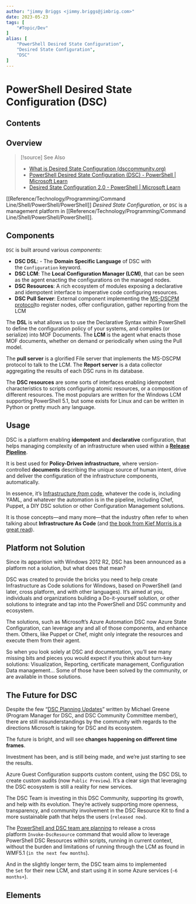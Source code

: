 ```yaml
---
author: "jimmy Briggs <jimmy.briggs@jimbrig.com>"
date: 2023-05-23
tags: [
	"#Topic/Dev"
]
alias: [
	"PowerShell Desired State Configuration",
	"Desired State Configuration",
	"DSC"
]
---
```


# PowerShell Desired State Configuration (DSC)

## Contents



## Overview



> [!source] See Also
> - [What is Desired State Configuration (dsccommunity.org)](https://dsccommunity.org/help/what-is-dsc/)
> - [PowerShell Desired State Configuration (DSC) - PowerShell | Microsoft Learn](https://learn.microsoft.com/en-us/powershell/scripting/dsc/overview?view=powershell-7.3)
> - [Desired State Configuration 2.0 - PowerShell | Microsoft Learn](https://learn.microsoft.com/en-us/powershell/dsc/overview?view=dsc-2.0)

[[Reference/Technology/Programming/Command Line/Shell/PowerShell/PowerShell]] *Desired State Configuration*, or `DSC` is a management platform in [[Reference/Technology/Programming/Command Line/Shell/PowerShell/PowerShell]].

## Components

`DSC` is built around various *components*:

- **DSC DSL**: - The **Domain Specific Language** of DSC with the `Configuration` keyword.
- **DSC LCM**: The **Local Configuration Manager (LCM)**, that can be seen as the agent enacting the configurations on the managed nodes.
- **DSC Resources**: A rich ecosystem of modules exposing a declarative and idempotent interface to imperative code configuring resources.
- **DSC Pull Server**: External component implementing the [MS-DSCPM protocol](https://docs.microsoft.com/en-us/openspecs/windows_protocols/ms-dscpm/ea744c01-51a2-4000-9ef2-312711dcc8c9)to register nodes, offer configuration, gather reporting from the LCM

The **DSL** is what allows us to use the Declarative Syntax within PowerShell to define the configuration policy of your systems, and compiles (or serialize) into MOF Documents. The **LCM** is the agent what enacts those MOF documents, whether on demand or periodically when using the Pull model.

The **pull server** is a glorified File server that implements the MS-DSCPM protocol to talk to the LCM. The **Report server** is a data collector aggregating the results of each DSC runs in its database.

The **DSC resources** are some sorts of interfaces enabling idempotent characteristics to scripts configuring atomic resources, or a composition of different resources. The most populars are written for the Windows LCM supporting PowerShell 5.1, but some exists for Linux and can be written in Python or pretty much any language.

## Usage

DSC is a platform enabling **idempotent** and **declarative** configuration, that helps managing complexity of an infrastructure when used within a [**Release Pipeline**](https://aka.ms/TRPM).

It is best used for **Policy-Driven infrastructure**, where version-controlled **documents** describing the unique source of human intent, drive and deliver the configuration of the infrastructure components, automatically.

In essence, it’s [Infrastructure _from_ code](https://devopscollective.org/maybe-infrastructure-as-code-isnt-the-right-way/), whatever the code is, including YAML, and whatever the automation is in the pipeline, including Chef, Puppet, a DIY DSC solution or other Configuration Management solutions.

It is those concepts—and many more—that the industry often refer to when talking about **Infrastructure As Code** (and [the book from Kief Morris is a great read](https://info.thoughtworks.com/Infrastructure-as-Code-Kief-Morris.html)).

## Platform not Solution

Since its apparition with Windows 2012 R2, DSC has been announced as a platform not a solution, but what does that mean?

DSC was created to provide the bricks you need to help create Infrastructure as Code solutions for Windows, based on PowerShell (and later, cross platform, and with other languages). It’s aimed at you, individuals and organizations building a Do-it-yourself solution, or other solutions to integrate and tap into the PowerShell and DSC community and ecosystem.

The solutions, such as Microsoft’s Azure Automation DSC now Azure State Configuration, can leverage any and all of those components, and enhance them. Others, like Puppet or Chef, might only integrate the resources and execute them from their agent.

So when you look solely at DSC and documentation, you’ll see many missing bits and pieces you would expect if you think about turn-key solutions: Visualization, Reporting, certificate management, Configuration Data management… Some of those have been solved by the community, or are available in those solutions.

## The Future for DSC

Despite the few “[DSC Planning Updates](https://devblogs.microsoft.com/powershell/?s=DSC+Planning&submit=%EE%9C%A1)” written by Michael Greene (Program Manager for DSC, and DSC Community Committee member), there are still misunderstandings by the community with regards to the directions Microsoft is taking for DSC and its ecosystem.

The future is bright, and will see **changes happening on different time frames**.

Investment has been, and is still being made, and we’re just starting to see the results.

Azure Guest Configuration supports custom content, using the DSC DSL to create custom audits (now `Public Preview`). It’s a clear sign that leveraging the DSC ecosystem is still a reality for new services.

The DSC Team is investing in this DSC Community, supporting its growth, and help with its evolution. They’re actively supporting more openness, transparency, and community involvement in the DSC Resource Kit to find a more sustainable path that helps the users (`released now`).

The [PowerShell and DSC team are planning](https://github.com/PowerShell/PowerShell-RFC/pull/214) to release a cross platform `Invoke-DscResource` command that would allow to leverage PowerShell DSC Resources within scripts, running in current context, without the burden and limitations of running through the LCM as found in WMF5.1 (`in the next few months`).

And in the slightly longer term, the DSC team aims to implemented the `Set` for their new LCM, and start using it in some Azure services (`~6 months+`).

## Elements

